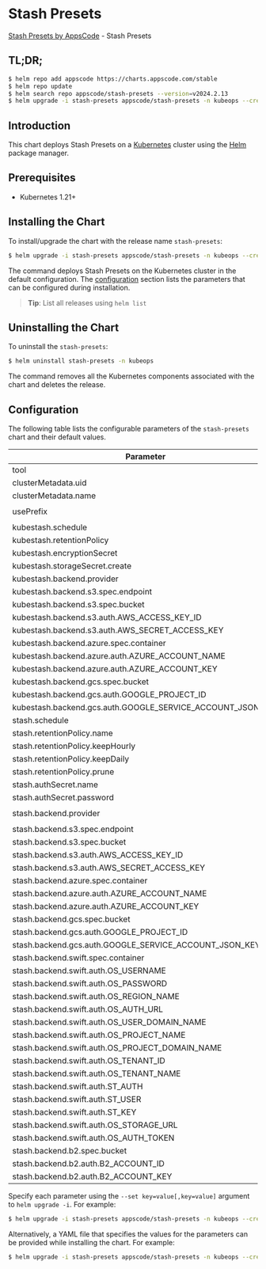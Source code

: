 # Stash Presets

[Stash Presets by AppsCode](https://github.com/stashed) - Stash Presets

## TL;DR;

```bash
$ helm repo add appscode https://charts.appscode.com/stable
$ helm repo update
$ helm search repo appscode/stash-presets --version=v2024.2.13
$ helm upgrade -i stash-presets appscode/stash-presets -n kubeops --create-namespace --version=v2024.2.13
```

## Introduction

This chart deploys Stash Presets on a [Kubernetes](http://kubernetes.io) cluster using the [Helm](https://helm.sh) package manager.

## Prerequisites

- Kubernetes 1.21+

## Installing the Chart

To install/upgrade the chart with the release name `stash-presets`:

```bash
$ helm upgrade -i stash-presets appscode/stash-presets -n kubeops --create-namespace --version=v2024.2.13
```

The command deploys Stash Presets on the Kubernetes cluster in the default configuration. The [configuration](#configuration) section lists the parameters that can be configured during installation.

> **Tip**: List all releases using `helm list`

## Uninstalling the Chart

To uninstall the `stash-presets`:

```bash
$ helm uninstall stash-presets -n kubeops
```

The command removes all the Kubernetes components associated with the chart and deletes the release.

## Configuration

The following table lists the configurable parameters of the `stash-presets` chart and their default values.

|                         Parameter                          | Description |                 Default                 |
|------------------------------------------------------------|-------------|-----------------------------------------|
| tool                                                       |             | <code>KubeStash # Stash</code>          |
| clusterMetadata.uid                                        |             | <code>""</code>                         |
| clusterMetadata.name                                       |             | <code>""</code>                         |
| usePrefix                                                  |             | <code>name # uid, name or skip</code>   |
| kubestash.schedule                                         |             | <code>"0 */2 * * *"</code>              |
| kubestash.retentionPolicy                                  |             | <code>keep-1mo</code>                   |
| kubestash.encryptionSecret                                 |             | <code>""</code>                         |
| kubestash.storageSecret.create                             |             | <code>true</code>                       |
| kubestash.backend.provider                                 |             | <code>s3 # s3,gcs,azure</code>          |
| kubestash.backend.s3.spec.endpoint                         |             | <code>""</code>                         |
| kubestash.backend.s3.spec.bucket                           |             | <code>""</code>                         |
| kubestash.backend.s3.auth.AWS_ACCESS_KEY_ID                |             | <code>""</code>                         |
| kubestash.backend.s3.auth.AWS_SECRET_ACCESS_KEY            |             | <code>""</code>                         |
| kubestash.backend.azure.spec.container                     |             | <code>""</code>                         |
| kubestash.backend.azure.auth.AZURE_ACCOUNT_NAME            |             | <code>""</code>                         |
| kubestash.backend.azure.auth.AZURE_ACCOUNT_KEY             |             | <code>""</code>                         |
| kubestash.backend.gcs.spec.bucket                          |             | <code>""</code>                         |
| kubestash.backend.gcs.auth.GOOGLE_PROJECT_ID               |             | <code>""</code>                         |
| kubestash.backend.gcs.auth.GOOGLE_SERVICE_ACCOUNT_JSON_KEY |             | <code>""</code>                         |
| stash.schedule                                             |             | <code>"0 */2 * * *"</code>              |
| stash.retentionPolicy.name                                 |             | <code>keep-last-30d</code>              |
| stash.retentionPolicy.keepHourly                           |             | <code>24</code>                         |
| stash.retentionPolicy.keepDaily                            |             | <code>30</code>                         |
| stash.retentionPolicy.prune                                |             | <code>true</code>                       |
| stash.authSecret.name                                      |             | <code>""</code>                         |
| stash.authSecret.password                                  |             | <code>""</code>                         |
| stash.backend.provider                                     |             | <code>"" # s3,gcs,azure,swift,b2</code> |
| stash.backend.s3.spec.endpoint                             |             | <code>""</code>                         |
| stash.backend.s3.spec.bucket                               |             | <code>""</code>                         |
| stash.backend.s3.auth.AWS_ACCESS_KEY_ID                    |             | <code>""</code>                         |
| stash.backend.s3.auth.AWS_SECRET_ACCESS_KEY                |             | <code>""</code>                         |
| stash.backend.azure.spec.container                         |             | <code>""</code>                         |
| stash.backend.azure.auth.AZURE_ACCOUNT_NAME                |             | <code>""</code>                         |
| stash.backend.azure.auth.AZURE_ACCOUNT_KEY                 |             | <code>""</code>                         |
| stash.backend.gcs.spec.bucket                              |             | <code>""</code>                         |
| stash.backend.gcs.auth.GOOGLE_PROJECT_ID                   |             | <code>""</code>                         |
| stash.backend.gcs.auth.GOOGLE_SERVICE_ACCOUNT_JSON_KEY     |             | <code>""</code>                         |
| stash.backend.swift.spec.container                         |             | <code>""</code>                         |
| stash.backend.swift.auth.OS_USERNAME                       |             | <code>""</code>                         |
| stash.backend.swift.auth.OS_PASSWORD                       |             | <code>""</code>                         |
| stash.backend.swift.auth.OS_REGION_NAME                    |             | <code>""</code>                         |
| stash.backend.swift.auth.OS_AUTH_URL                       |             | <code>""</code>                         |
| stash.backend.swift.auth.OS_USER_DOMAIN_NAME               |             | <code>""</code>                         |
| stash.backend.swift.auth.OS_PROJECT_NAME                   |             | <code>""</code>                         |
| stash.backend.swift.auth.OS_PROJECT_DOMAIN_NAME            |             | <code>""</code>                         |
| stash.backend.swift.auth.OS_TENANT_ID                      |             | <code>""</code>                         |
| stash.backend.swift.auth.OS_TENANT_NAME                    |             | <code>""</code>                         |
| stash.backend.swift.auth.ST_AUTH                           |             | <code>""</code>                         |
| stash.backend.swift.auth.ST_USER                           |             | <code>""</code>                         |
| stash.backend.swift.auth.ST_KEY                            |             | <code>""</code>                         |
| stash.backend.swift.auth.OS_STORAGE_URL                    |             | <code>""</code>                         |
| stash.backend.swift.auth.OS_AUTH_TOKEN                     |             | <code>""</code>                         |
| stash.backend.b2.spec.bucket                               |             | <code>""</code>                         |
| stash.backend.b2.auth.B2_ACCOUNT_ID                        |             | <code>""</code>                         |
| stash.backend.b2.auth.B2_ACCOUNT_KEY                       |             | <code>""</code>                         |


Specify each parameter using the `--set key=value[,key=value]` argument to `helm upgrade -i`. For example:

```bash
$ helm upgrade -i stash-presets appscode/stash-presets -n kubeops --create-namespace --version=v2024.2.13 --set tool=KubeStash # Stash
```

Alternatively, a YAML file that specifies the values for the parameters can be provided while
installing the chart. For example:

```bash
$ helm upgrade -i stash-presets appscode/stash-presets -n kubeops --create-namespace --version=v2024.2.13 --values values.yaml
```
